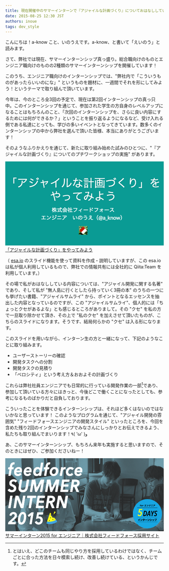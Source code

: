 ```yaml
---
title: 現在開催中のサマーインターンで『アジャイルな計画づくり』についておはなししています
date: 2015-08-25 12:30 JST
authors: inoue
tags: dev_style
---
```


こんにちは！a-know こと、いのうえです。a-know、と書いて「えいのう」と読みます。

さて、弊社では現在、サマーインターンシップ真っ盛り。総合職向けのものとエンジニア職向けのものの2種類のサマーインターンシップを開催しています！


<!--more-->


このうち、エンジニア職向けのインターンシップでは、"弊社内で「こういうものがあったらいいのにな」" というものを題材に、一週間でそれを形にしてみよう！というテーマで取り組んで頂いています。


今年は、今のところ全3回の予定で、現在は第2回インターンシップの真っ只中。このインターンシップを通じて、参加された学生の方自身のレベルアップになることはもちろんのこと、「次回のインターンシップを、さらに良い内容にするためには何ができるか？」ということを振り返るようになるなど、受け入れる側である私達にとっても、学びの多いイベントとなってきています。数多くのインターンシップの中から弊社を選んで頂いた皆様、本当にありがとうございます！


そのようなふりかえりを通じて、新たに取り組み始めた試みのひとつに、"『アジャイルな計画づくり』についてのプチワークショップの実施" があります。




![「アジャイルな計画づくり」をやってみよう](/images/2015/08/agile_slide.png)
[「アジャイルな計画づくり」をやってみよう](https://esa-pages.io/p/sharing/871/posts/197/08bd71d0897abd90911e-slides.html#/1)


（ [esa.io](https://esa.io/) のスライド機能を使って資料を作成・説明していますが、この esa.io は私が個人利用しているもので、弊社での情報共有には全社的に Qiita:Team を利用しています。）


その場で私がおはなししている内容については、"アジャイル開発に関する名著" であり、そして私が "無人島に行くとしたら持っていく3冊の本" のうちの一つにも挙げたい書籍、"アジャイルサムライ" から、ポイントとなるエッセンスを抽出した内容となっているのですが、この "アジャイルサムライ"、個人的には「ちょっとクセがあるよな」とも感じるところがありまして。その "クセ" を私の方で一旦取り除かせて頂き、その上で "私のクセ" を加えさせて頂いたものが、こちらのスライドになります。そうです、結局何らかの "クセ" は入る形になります。


このスライドを用いながら、インターン生の方と一緒になって、下記のようなことに取り組みます。


* ユーザーストーリーの確認
* 開発タスクへの分割
* 開発タスクの見積り
* 「ベロシティ」という考え方＆おおよその計画づくり


これらは弊社社員エンジニアでも日常的に行っている開発作業の一部[^1]であり、参加して頂いている方々にはきっと、今後どこで働くことになったとしても、参考になるものばかりだと自負しております。

[^1]: とはいえ、どこのチームも同じやり方を採用しているわけではなく、チームごとに合った方法を日々模索し続け、改善し続けている、というかんじです。



こういったことを体験できるインターンシップは、それほど多くはないのではないかなと思っています！ このようなプログラムを通じて、"アジャイル開発の雰囲気" "フィードフォースエンジニアの開発スタイル" といったところを、今回を含めた残り2回のインターンシップでみなさんにしっかりとお伝えできるよう、私たちも取り組んでまいります！٩( 'ω' )و


あ、このサマーインターンシップ、もちろん来年も実施すると思いますので、そのときにはぜひ、ご参加くださいねー！


![サマーインターン2015 for エンジニア](/images/2015/08/intern_image.png)
[サマーインターン2015 for エンジニア｜株式会社フィードフォース採用サイト](http://recruit.feedforce.jp/s_intern/2015/)
